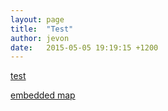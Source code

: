 ```yaml
---
layout: page
title:  "Test"
author: jevon
date:   2015-05-05 19:19:15 +1200
---
```


<a href="geo:0,0?q=http://code.google.com/apis/kml/documentation/KML_Samples.kml">test</a>

<a href="https://www.google.com/maps/d/u/0/embed?mid=zCMqSFSGgBHo.knyBkC-Gyr8w">embedded map</a>